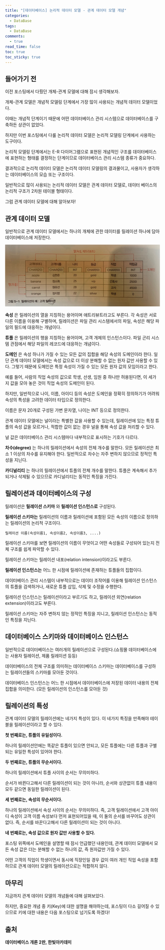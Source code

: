 ```yaml
---
title: "[데이터베이스] 논리적 데이터 모델 - 관계 데이터 모델 개념"
categories:
  - DataBase
tags:
  - DataBase
comments:
  - true
read_time: false
toc: true
toc_sticky: true
---
```

## 들어가기 전
이전 포스팅에서 다뤘던 개체-관계 모델에 대해 잠시 생각해보자.

개체-관계 모델은 개념적 모델링 단계에서 가장 많이 사용되는 개념적 데이터 모델이었다.

이때는 개념적 단계이기 때문에 어떤 데이터베이스 관리 시스템으로 데이터베이스를 구축하든 상관이 없었다.

하지만 이번 포스팅에서 다룰 논리적 데이터 모델은 논리적 모델링 단계에서 사용하는 도구이다.

논리적 모델링 단계에서는 E-R 다이어그램으로 표현된 개념적인 구조를 데이터베이스에 표현하는 형태를 결정하는 단계이므로 데이터베이스 관리 시스템 종류가 중요하다.

결과적으로 논리적 데이터 모델은 논리적 데이터 모델링의 결과물이고, 사용자가 생각하는 데이터베이스의 모습 또는 구조이다.

일반적으로 많이 사용되는 논리적 데이터 모델은 관계 데이터 모델로, 데이터 베이스의 논리적 구조가 2차원 테이블 형태이다.

그럼 관계 데이터 모델에 대해 알아보자!

## 관계 데이터 모델
일반적으로 관계 데이터 모델에서는 하나의 개체에 관한 데이터를 릴레이션 하나에 담아 데이터베이스에 저장한다.

![](/assets/img/DataBase/20200630_1.jpeg)

__속성__ 은 릴레이션의 열을 지칭하는 용어이며 애트리뷰트라고도 부른다. 각 속성은 서로 다른 이름을 이용해 구별하며, 릴레이션은 파일 관리 시스템에서의 파일, 속성은 해당 파일의 필드에 대응하는 개념이다.

__튜플__ 은 릴레이션의 행을 지칭하는 용어이며, 고객 개체의 인스턴스이다. 파일 곤리 시스템 관점에서 해당 파일의 레코드에 대응하는 개념이다.

__도메인__ 은 속성 하나가 가질 수 있는 모든 값의 집합을 해당 속성의 도메인이라 한다. 일단 관계 데이터 모델에서는 속성 값으로 더 이상 분해할 수 없는 원자 값만 사용할 수 있다. 그렇기 때문에 도메인은 특정 속성이 가질 수 있는 모든 원자 값의 모임이라고 한다.

예를 들어, 사람의 직업 속성의 값으로 학생, 선생, 임원 중 하나만 허용된다면, 이 세가지 값을 모아 놓은 것이 직업 속성의 도메인이 된다.

하지만, 일반적으로 나이, 이름, 아이디 등의 속성은 도메인을 정확히 정의하기가 어려워 속성의 특성을 고려한 데이터 타입으로 정의한다.

이름은 문자 20개로 구성된 가변 문자열, 나이는 INT 등으로 정의한다.

관계 데이터 모델에는 널이라는 특별한 값을 사용할 수 있는데, 릴레이션에 있는 특정 튜플의 속성 값을 모르거나, 적합한 값이 없는 경우 널을 통해 속성 값을 처리할 수 있다.

널 값은 데이터베이스 관리 시스템마다 내부적으로 표시하는 기호가 다르다.

__차수(degree)__ 는 하나의 릴레이션에서 속성의 전체 개수를 말한다. 모든 릴레이션은 최소 1 이상의 차수를 유지해야 한다. 일반적으로 차수는 자주 변하지 않으므로 정적인 특성을 지닌다.

__카디널리티__ 는 하나의 릴레이션에서 튜플의 전체 개수를 말한다. 튜플은 계속해서 추가되거나 삭제될 수 있으므로 카디널리티는 동적인 특징을 가진다.

## 릴레이션과 데이터베이스의 구성
릴레이션은 __릴레이션 스키마__ 와 __릴레이션 인스턴스로__ 구성된다.

__릴레이션 스키마는__ 릴레이션의 이름과 릴레이션에 포함된 모든 속성의 이름으로 정의하는 릴레이션의 논리적 구조이다.

```
릴레이션 이름(속성이름1, 속성이름2, 속성이름3, ....)
```

릴레이션 스키마를 보면 릴레이션의 이름이 무엇이고 어떤 속성들로 구성되어 있는지 전체 구조를 쉽게 파악할 수 있다.

릴레이션 스키마는 릴레이션 내포(relation intension)이라고도 부른다.

__릴레이션 인스턴스는__ 어느 한 시점에 릴레이션에 존재하는 튜플들의 집합이다.

데이터베이스 관리 시스템이 내부적으로는 데이터 조작어를 이용해 릴레이션 인스턴스의 튜플을 검색하거나, 새로운 튜플 삽입, 삭제 및 수정을 수행한다.

릴레이션 인스턴스는 릴레이션이라고 부르기도 하고, 릴레이션 외연(relation extension)이라고도 부른다.

릴레이션 스키마는 자주 변하지 않는 정적인 특징을 지니고, 릴레이션 인스턴스는 동적인 특징을 지닌다.

## 데이터베이스 스키마와 데이터베이스 인스턴스
일반적으로 데이터베이스는 여러개의 릴레이션으로 구성된다.(쇼핑몰 데이터베이스에는 사용자 릴레이션, 제품 릴레이션 등등)

데이터베이스의 전체 구조를 의미하는 데이터베이스 스키마는 데이터베이스를 구성하는 릴레이션들의 스키마를 모아둔 것이다.

데이터베이스 인스턴스는 어느 한 시점에서 데이터베이스에 저장된 데이터 내용의 전체 집합을 의미한다. (모든 릴레이션의 인스턴스를 모아둔 것)

## 릴레이션의 특성
관계 데이터 모델의 릴레이션에는 네가지 특성이 있다. 이 네가지 특징을 만족해야 테이블을 릴레이션이라고 할 수 있다.

__첫 번째로는, 튜플의 유일성이다.__

하나의 릴레이션안에는 똑같은 튜플이 있으면 안되고, 모든 튜플에는 다른 튜플과 구별되는 유일한 특성이 있어야 한다.

__두 번째로는, 튜플의 무순서이다.__

하나의 릴레이션에서 튜플 사이의 순서는 무의미하다.

순서가 바뀐다고해서 다른 릴레이션이 되는 것이 아니라, 순서와 상관없이 튜플 내용이 모두 같으면 동일한 릴레이션이 된다.

__세 번째로는, 속성의 무순서이다.__

하나의 릴레이션에서 속성 사이의 순서는 무의미하다. 즉, 고객 릴레이션에서 고객 아이디 속성이 고객 이름 속성보다 먼저 표현되어있을 때, 이 둘의 순서를 바꾸어도 상관이 없다. 즉, 순서를 바꾼다고해서 다른 릴레이션이 되는 것이 아니다.

__네 번째로는, 속성 값으로 원자 값만 사용할 수 있다.__

포스팅 위쪽에서 도메인을 설명할 때 잠시 언급했던 내용인데, 관계 데이터 모델에서 모든 속성 값은 더는 분해할 수 없는 하나의 값, 즉 원자값만 가질 수 있다.

어떤 고객의 직업이 학생이면서 동시에 직장인일 경우 값이 여러 개인 직업 속성을 포함하므로 관계 데이터 모델의 릴레이션으로는 적합하지 않다.

## 마무리
지금까지 관계 데이터 모델의 개념들에 대해 살펴보았다.

하지만, 중요한 개념 중 키(Key)에 대한 설명을 해야하는데, 포스팅이 다소 길어질 수 있으므로 키에 대한 내용은 다음 포스팅으로 넘기도록 하겠다!

## 출처
__데이터베이스 개론 2판, 한빛아카데미__